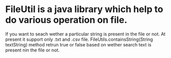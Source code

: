 # FileUtil is a java library which help to do various operation on file.

If you want to seach wether a particular string is present in the file or not. At present it support only .txt and .csv file.
FileUtils.containsString(String textString) method retrun true or false based on  wether search text is present nin the file or not.
